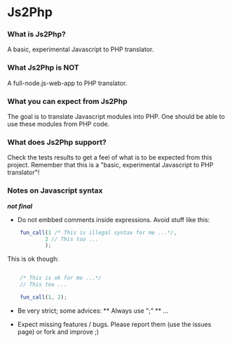# Js2Php

### What is Js2Php?

A basic, experimental Javascript to PHP translator.

### What Js2Php is NOT

A full-node.js-web-app to PHP translator. 

### What you can expect from Js2Php

The goal is to translate Javascript modules into PHP. One should be able to use these modules from PHP code.

### What does Js2Php support?

Check the tests results to get a feel of what is to be expected from this project. Remember that this is a "basic, experimental Javascript to PHP translator"!

### Notes on Javascript syntax
***not final***

* Do not embbed comments inside expressions. Avoid stuff like this:

```javascript
	fun_call(1 /* This is illegal syntax for me ...*/, 
			2 // This too ...
			);
```

This is ok though:
```javascript

	/* This is ok for me ...*/
	// This too ...

	fun_call(1, 2);
```

* Be very strict; some advices:
** Always use ";"
** ...

* Expect missing features / bugs. Please report them (use the issues page) or fork and improve ;)

